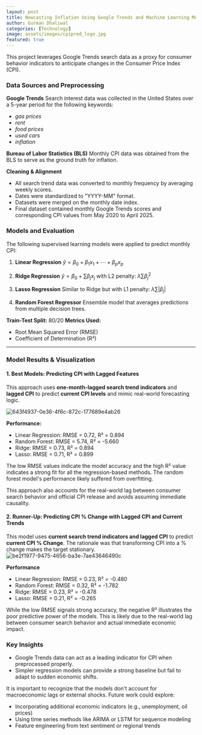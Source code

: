 ```yaml
---
layout: post
title: Nowcasting Inflation Using Google Trends and Machine Learning Methods
author: Gurman Dhaliwal
categories: [Technology]
image: assets/images/cpipred_logo.jpg
featured: true
---
```


This project leverages Google Trends search data as a proxy for consumer behavior indicators to anticipate changes in the Consumer Price Index (CPI). 

### Data Sources and Preprocessing

**Google Trends**
Search interest data was collected in the United States over a 5-year period for the following keywords:

* *gas prices*
* *rent*
* *food prices*
* *used cars*
* *inflation*

**Bureau of Labor Statistics (BLS)**
Monthly CPI data was obtained from the BLS to serve as the ground truth for inflation.

**Cleaning & Alignment**

* All search trend data was converted to monthly frequency by averaging weekly scores.
* Dates were standardized to "YYYY-MM" format.
* Datasets were merged on the monthly date index.
* Final dataset contained monthly Google Trends scores and corresponding CPI values from May 2020 to April 2025.

### Models and Evaluation

The following supervised learning models were applied to predict monthly CPI:

1. **Linear Regression**
   $\hat{y} = \beta_0 + \beta_1 x_1 + \cdots + \beta_p x_p$

2. **Ridge Regression**
   $\hat{y} = \beta_0 + \sum \beta_j x_j$ with L2 penalty: $\lambda \sum \beta_j^2$

3. **Lasso Regression**
   Similar to Ridge but with L1 penalty: $\lambda \sum |\beta_j|$

4. **Random Forest Regressor**
   Ensemble model that averages predictions from multiple decision trees.

**Train-Test Split:** 80/20
**Metrics Used:**

* Root Mean Squared Error (RMSE)
* Coefficient of Determination (R²)

---

###  Model Results & Visualization


#### **1. Best Models: Predicting CPI with Lagged Features**


This approach uses **one-month-lagged search trend indicators** and **lagged CPI** to predict **current CPI levels** and mimic real-world forecasting logic. 

![643f4937-0e36-4f6c-872c-177689e4ab26](https://github.com/user-attachments/assets/a6545f5a-d11a-4e2f-90c7-62affafe4ec0)

**Performance:**

* Linear Regression: RMSE = 0.72, R² = 0.894
* Random Forest: RMSE = 5.74, R² = -5.660
* Ridge: RMSE = 0.73, R² = 0.894
* Lasso: RMSE = 0.71, R² = 0.899

The low RMSE values indicate the model accuracy and the high R² value indicates a strong fit for all the regression-based methods. The random forest model's performance likely suffered from overfitting. 

This approach also accounts for the real-world lag between consumer search behavior and official CPI release and avoids assuming immediate causality. 

#### **2. Runner-Up: Predicting CPI % Change with Lagged CPI and Current Trends**

This model uses **current search trend indicators and lagged CPI** to predict **current CPI % Change**. The rationale was that transforming CPI into a % change makes the target stationary.
![be2f1977-9475-4656-ba3e-7ae43646490c](https://github.com/user-attachments/assets/41d61576-7326-46f2-8566-15c8b269c864)

**Performance**

* Linear Regression: RMSE = 0.23, R² = -0.480
* Random Forest: RMSE = 0.32, R² = -1.782
* Ridge: RMSE = 0.23, R² = -0.478
* Lasso: RMSE = 0.21, R² = -0.265

While the low RMSE signals strong accuracy, the negative R² illustrates the poor predictive power of the models. This is likely due to the real-world lag between consumer search behavior and actual immediate economic impact. 

### Key Insights

* Google Trends data can act as a leading indicator for CPI when preprocessed properly.
* Simpler regression models can provide a strong baseline but fail to adapt to sudden economic shifts.

It is important to recognize that the models don't account for macroeconomic lags or external shocks. Future work could explore:

* Incorporating additional economic indicators (e.g., unemployment, oil prices)
* Using time series methods like ARIMA or LSTM for sequence modeling
* Feature engineering from text sentiment or regional trends
